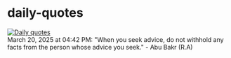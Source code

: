 # daily-quotes
[![Daily quotes](https://github.com/ceepu8/daily-quotes/actions/workflows/daily-quote.yml/badge.svg)](https://github.com/ceepu8/daily-quotes/actions/workflows/daily-quote.yml)<br/>
March 20, 2025 at 04:42 PM: "When you seek advice, do not withhold any facts from the person whose advice you seek." - Abu Bakr (R.A)
